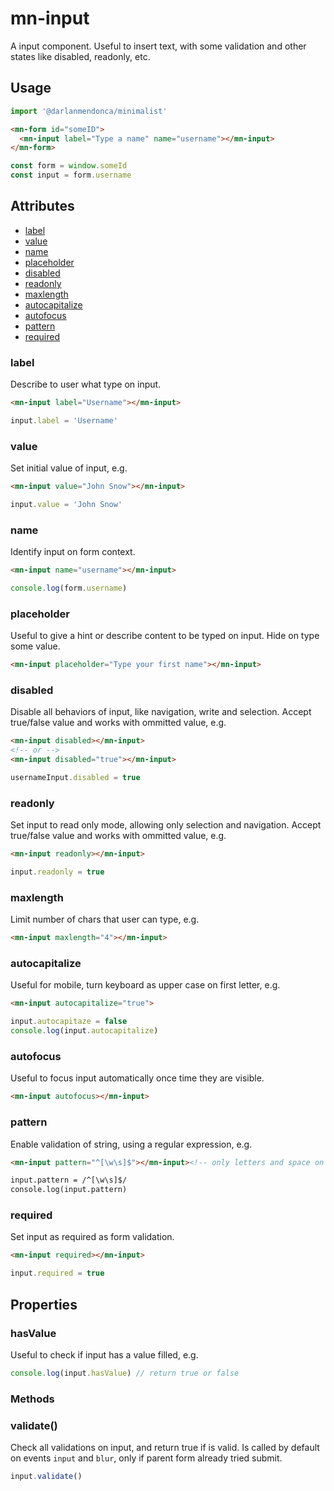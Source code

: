 # mn-input

A input component. Useful to insert text, with some validation and other states like disabled, readonly, etc.

## Usage

```js
import '@darlanmendonca/minimalist'
```

```html
<mn-form id="someID">
  <mn-input label="Type a name" name="username"></mn-input>
</mn-form>
```

```js
const form = window.someId
const input = form.username
```

## Attributes

- [label](#label)
- [value](#value)
- [name](#name)
- [placeholder](#placeholder)
- [disabled](#disabled)
- [readonly](#readonly)
- [maxlength](#maxlength)
- [autocapitalize](#autocapitalize)
- [autofocus](#autofocus)
- [pattern](#pattern)
- [required](#required)

### label

Describe to user what type on input.

```html
<mn-input label="Username"></mn-input>
```

```js
input.label = 'Username'
```

### value

Set initial value of input, e.g.

```html
<mn-input value="John Snow"></mn-input>
```

```js
input.value = 'John Snow'
```

### name

Identify input on form context.

```html
<mn-input name="username"></mn-input>
```

```js
console.log(form.username)
```

### placeholder

Useful to give a hint or describe content to be typed on input. Hide on type some value.

```html
<mn-input placeholder="Type your first name"></mn-input>
```

### disabled

Disable all behaviors of input, like navigation, write and selection.
Accept true/false value and works with ommitted value, e.g.

```html
<mn-input disabled></mn-input>
<!-- or -->
<mn-input disabled="true"></mn-input>
```

```js
usernameInput.disabled = true
```

### readonly

Set input to read only mode, allowing only selection and navigation.
Accept true/false value and works with ommitted value, e.g.

```html
<mn-input readonly></mn-input>
```

```js
input.readonly = true
```

### maxlength

Limit number of chars that user can type, e.g.

```html
<mn-input maxlength="4"></mn-input>
``` 

### autocapitalize

Useful for mobile, turn keyboard as upper case on first letter, e.g.

```html
<mn-input autocapitalize="true">
``` 

```js
input.autocapitaze = false
console.log(input.autocapitalize)
```

### autofocus

Useful to focus input automatically once time they are visible.

```html
<mn-input autofocus></mn-input>
```

### pattern

Enable validation of string, using a regular expression, e.g.

```html
<mn-input pattern="^[\w\s]$"></mn-input><!-- only letters and space on input -->
```

```html
input.pattern = /^[\w\s]$/
console.log(input.pattern)
```

### required

Set input as required as form validation.

```html
<mn-input required></mn-input>
```

```js
input.required = true
```

## Properties

### hasValue

Useful to check if input has a value filled, e.g.

```js
console.log(input.hasValue) // return true or false
```

### Methods

### validate()

Check all validations on input, and return true if is valid. Is called by default on events `input` and `blur`, only if parent form already tried submit.

```js
input.validate()
```
